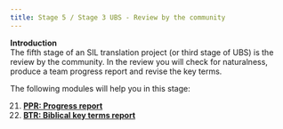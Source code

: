 ```yaml
---
title: Stage 5 / Stage 3 UBS - Review by the community
---
```

**Introduction**  
The fifth stage of an SIL translation project (or third stage of UBS) is the review by the community. In the review you will check for naturalness, produce a team progress report and revise the key terms.

The following modules will help you in this stage:

21. [**PPR: Progress report**](21.PPR.md)  
22. [**BTR: Biblical key terms report**](22.BTR.md)
